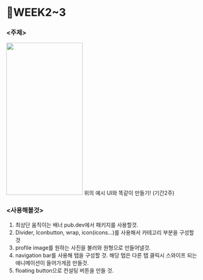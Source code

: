 # 🎯WEEK2~3

### <주제>
<img src="https://user-images.githubusercontent.com/64953591/130169231-43d418a0-fe06-49fe-aded-b6c9abb16786.png" width="200" height="400">
위의 예시 UI와 똑같이 만들기!  
(기간2주)  

### <사용해볼것>
1. 최상단 움직이는 배너 pub.dev에서 패키지를 사용할것.
2. Divider, Iconbutton, wrap, icon(icons...)를 사용해서 카테고리 부분을 구성할것
3. profile image를 원하는 사진을 불러와 원형으로 만들어낼것.
4. navigation bar를 사용해 탭을 구성할 것. 해당 탭은 다른 탭 클릭시 스와이프 되는 애니메이션이 들어가게끔 만들것.
5. floating button으로 컨설팅 버튼을 만들 것.

